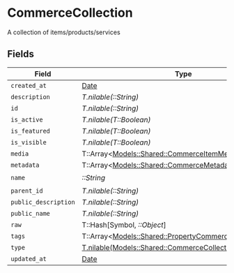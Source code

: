 # CommerceCollection

A collection of items/products/services


## Fields

| Field                                                                                                             | Type                                                                                                              | Required                                                                                                          | Description                                                                                                       |
| ----------------------------------------------------------------------------------------------------------------- | ----------------------------------------------------------------------------------------------------------------- | ----------------------------------------------------------------------------------------------------------------- | ----------------------------------------------------------------------------------------------------------------- |
| `created_at`                                                                                                      | [Date](https://ruby-doc.org/stdlib-2.6.1/libdoc/date/rdoc/Date.html)                                              | :heavy_minus_sign:                                                                                                | N/A                                                                                                               |
| `description`                                                                                                     | *T.nilable(::String)*                                                                                             | :heavy_minus_sign:                                                                                                | N/A                                                                                                               |
| `id`                                                                                                              | *T.nilable(::String)*                                                                                             | :heavy_minus_sign:                                                                                                | N/A                                                                                                               |
| `is_active`                                                                                                       | *T.nilable(T::Boolean)*                                                                                           | :heavy_minus_sign:                                                                                                | N/A                                                                                                               |
| `is_featured`                                                                                                     | *T.nilable(T::Boolean)*                                                                                           | :heavy_minus_sign:                                                                                                | N/A                                                                                                               |
| `is_visible`                                                                                                      | *T.nilable(T::Boolean)*                                                                                           | :heavy_minus_sign:                                                                                                | N/A                                                                                                               |
| `media`                                                                                                           | T::Array<[Models::Shared::CommerceItemMedia](../../models/shared/commerceitemmedia.md)>                           | :heavy_minus_sign:                                                                                                | N/A                                                                                                               |
| `metadata`                                                                                                        | T::Array<[Models::Shared::CommerceMetadata](../../models/shared/commercemetadata.md)>                             | :heavy_minus_sign:                                                                                                | N/A                                                                                                               |
| `name`                                                                                                            | *::String*                                                                                                        | :heavy_check_mark:                                                                                                | N/A                                                                                                               |
| `parent_id`                                                                                                       | *T.nilable(::String)*                                                                                             | :heavy_minus_sign:                                                                                                | N/A                                                                                                               |
| `public_description`                                                                                              | *T.nilable(::String)*                                                                                             | :heavy_minus_sign:                                                                                                | N/A                                                                                                               |
| `public_name`                                                                                                     | *T.nilable(::String)*                                                                                             | :heavy_minus_sign:                                                                                                | N/A                                                                                                               |
| `raw`                                                                                                             | T::Hash[Symbol, *::Object*]                                                                                       | :heavy_minus_sign:                                                                                                | N/A                                                                                                               |
| `tags`                                                                                                            | T::Array<[Models::Shared::PropertyCommerceCollectionTags](../../models/shared/propertycommercecollectiontags.md)> | :heavy_minus_sign:                                                                                                | N/A                                                                                                               |
| `type`                                                                                                            | [T.nilable(Models::Shared::CommerceCollectionType)](../../models/shared/commercecollectiontype.md)                | :heavy_minus_sign:                                                                                                | N/A                                                                                                               |
| `updated_at`                                                                                                      | [Date](https://ruby-doc.org/stdlib-2.6.1/libdoc/date/rdoc/Date.html)                                              | :heavy_minus_sign:                                                                                                | N/A                                                                                                               |